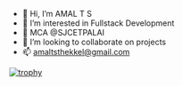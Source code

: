 - 👋 Hi, I’m AMAL T S
- 👀 I’m interested in Fullstack Development
- 🌱 MCA @SJCETPALAI
- 💞️ I’m looking to collaborate on projects
- 📫 amaltsthekkel@gmail.com

[![trophy](https://github-profile-trophy.vercel.app/?username=AMALTS9645)](https://github.com/ryo-ma/github-profile-trophy)

<!---
AMALTS9645/AMALTS9645 is a ✨ special ✨ repository because its `README.md` (this file) appears on your GitHub profile.
You can click the Preview link to take a look at your changes.
--->
